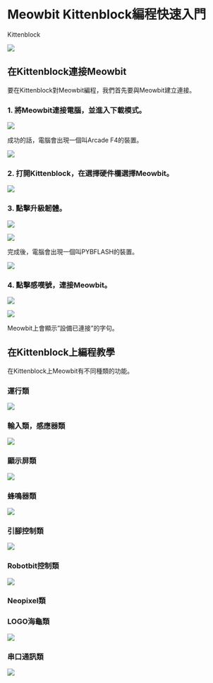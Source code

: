 # Meowbit Kittenblock編程快速入門

Kittenblock

![](../functional_module/PWmodules/images/kbbanner.png)

## 在Kittenblock連接Meowbit

要在Kittenblock對Meowbit編程，我們首先要與Meowbit建立連接。

### 1. 將Meowbit連接電腦，並進入下載模式。

![](./images/kb1.jpg)

成功的話，電腦會出現一個叫Arcade F4的裝置。

![](./images/kb2.png)

### 2. 打開Kittenblock，在選擇硬件欄選擇Meowbit。

![](./images/kb3.png)

### 3. 點擊升級韌體。

![](./images/kb4.png)

![](./images/kb5.png)

完成後，電腦會出現一個叫PYBFLASH的裝置。

![](./images/kb6.png)

### 4. 點擊感嘆號，連接Meowbit。

![](./images/kb7.png)

![](./images/kb8.png)

Meowbit上會顯示”設備已連接”的字句。

## 在Kittenblock上編程教學

在Kittenblock上Meowbit有不同種類的功能。

### 運行類

![](./images/kb9.png)

### 輸入類，感應器類

![](./images/kb10.png)

### 顯示屏類

![](./images/kb11.png)

### 蜂鳴器類

![](./images/kb12.png)

### 引腳控制類

![](./images/kb13.png)

### Robotbit控制類

![](./images/kb15.png)

### Neopixel類

### LOGO海龜類

![](./images/kb16.png)

### 串口通訊類

![](./images/kb14.png)